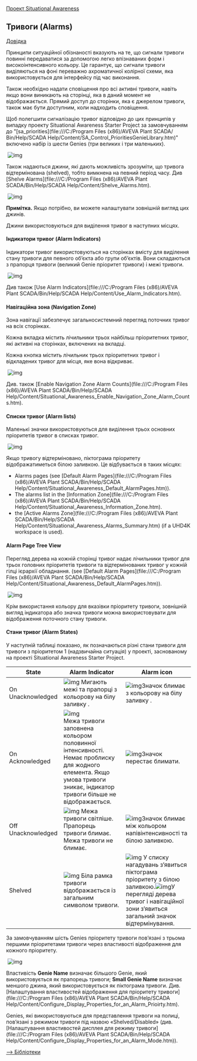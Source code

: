 [Проект Situational Awareness](README.md)

## Тривоги (Alarms)

[Довідка](file:///C:/Program%20Files%20(x86)/AVEVA%20Plant%20SCADA/Bin/Help/SCADA%20Help/Content/Situational_Awareness_Alarms.htm)

Принципи ситуаційної обізнаності вказують на те, що сигнали тривоги повинні передаватися за допомогою легко впізнаваних форм і високоінтенсивного кольору. Це гарантує, що сигнали тривоги виділяються на фоні переважно ахроматичної колірної схеми, яка використовується для інтерфейсу під час виконання.

Також необхідно надати сповіщення про всі активні тривоги, навіть якщо вони виникають на сторінці, яка в даний момент не відображається. Прямий доступ до сторінки, яка є джерелом тривоги, також має бути доступним, коли надходить сповіщення.

Щоб полегшити сигналізацію тривог відповідно до цих принципів у випадку проекту Situational Awareness Starter Project за замовчуванням до "[sa_priorities](file:///C:/Program Files (x86)/AVEVA Plant SCADA/ Bin/Help/SCADA Help/Content/SA_Control_PrioritiesGenieLibrary.htm)" включено набір із шести Genies (три великих і три маленьких).

​                ![img](media/Situational_Awareness_Alarm_Genies.png)            

Також надаються джини, які дають можливість зрозуміти, що тривога відтермінована (shelved), тобто вимкнена на певний період часу. Див [Shelve Alarms](file:///C:/Program Files (x86)/AVEVA Plant SCADA/Bin/Help/SCADA Help/Content/Shelve_Alarms.htm). 

​                ![img](media/Situational_Awareness_Alarms_ShelvedIcon.png)            

**Примітка.** Якщо потрібно, ви можете налаштувати зовнішній вигляд цих джинів.

Джини використовуються для виділення тривог в наступних місцях.

#### Індикатори тривог (Alarm Indicators)

Індикатори тривог використовуються на сторінках вмісту для виділення стану тривоги для певного об’єкта або групи об’єктів. Вони складаються з прапорця тривоги (великий Genie пріоритет тривоги) і межі тривоги.

​                        ![img](media/Alarm_Indicator.png)                    

Див також [Use Alarm Indicators](file:///C:/Program Files (x86)/AVEVA Plant SCADA/Bin/Help/SCADA Help/Content/Use_Alarm_Indicators.htm).

#### Навігаційна зона (Navigation Zone)

Зона навігації забезпечує загальносистемний перегляд поточних тривог на всіх сторінках.

Кожна вкладка містить лічильники трьох найбільш пріоритетних тривог, які активні на сторінках, включених на вкладці.

Кожна кнопка містить лічильник трьох пріоритетних тривог і відкладених тривог для місця, яке вона відкриває.

​                        ![img](media/Situational_Awareness_Alarm_NavZone.png)                    

Див. також [Enable Navigation Zone Alarm Counts](file:///C:/Program Files (x86)/AVEVA Plant SCADA/Bin/Help/SCADA Help/Content/Situational_Awareness_Enable_Navigation_Zone_Alarm_Counts.htm).

#### Списки тривог (Alarm lists)

Маленькі значки використовуються для виділення трьох основних пріоритетів тривог в списках тривог.

​                        ![img](media/Situational_Awareness_Alarm_AlarmLists.png)                    

Якщо тривогу відтерміновано, піктограма пріоритету відображатиметься білою заливкою. Це відбувається в таких місцях: 

- Alarms pages (see [Default Alarm Pages](file:///C:/Program Files (x86)/AVEVA Plant SCADA/Bin/Help/SCADA Help/Content/Situational_Awareness_Default_AlarmPages.htm)).
- The alarms list in the [Information Zone](file:///C:/Program Files (x86)/AVEVA Plant SCADA/Bin/Help/SCADA Help/Content/Situational_Awareness_Information_Zone.htm).
- the [Active Alarms Zone](file:///C:/Program Files (x86)/AVEVA Plant SCADA/Bin/Help/SCADA Help/Content/Situational_Awareness_Alarms_Summary.htm) (if a UHD4K workspace is used). 

#### Alarm Page Tree View

Перегляд дерева на кожній сторінці тривог надає лічильники тривог для трьох головних пріоритетів тривоги та відтермінованих тривог у кожній гілці ієрархії обладнання.  (see [Default Alarm Pages](file:///C:/Program Files (x86)/AVEVA Plant SCADA/Bin/Help/SCADA Help/Content/Situational_Awareness_Default_AlarmPages.htm)).

​                        ![img](media/Situational_Awareness_Alarm_TreeView.png)                    

 

Крім використання кольору для вказівки пріоритету тривоги, зовнішній вигляд індикатора або значка тривоги можна використовувати для відображення поточного стану тривоги.

#### Стани тривог (Alarm States)

У наступній таблиці показано, як позначаються різні стани тривоги для тривоги з пріоритетом 1 (надзвичайна ситуація) у проекті, заснованому на проекті Situational Awareness Starter Project.

| State              | Alarm Indicator                                              | Alarm icon                                                   |
| ------------------ | ------------------------------------------------------------ | ------------------------------------------------------------ |
| On Unacknowledged  | ![img](media/Situational_Awareness_Alarm_States_Unacknowledged.png)    Мигають межі та прапорці з кольорову на білу заливку . | ![img](media/Situational_Awareness_Alarm_Icon_Unacknowledged.png)Значок блимає з кольорову на білу заливку . |
| On Acknowledged    | ![img](media/Situational_Awareness_Alarm_States_Acknowledged.png) <br />Межа тривоги заповнена кольором половинної інтенсивності. Немає проблиску для жодного елемента. Якщо умова тривоги зникає, індикатор тривоги більше не відображається. | ![img](media/Situational_Awareness_Alarm_Icon_Acknowledged.png)Значок перестає блимати. |
| Off Unacknowledged | ![img](media/Situational_Awareness_Alarm_States_Fleeting.png)    Межа тривоги світліше. Прапорець тривоги блимає. Межа тривоги не блимає. | ![img](media/Situational_Awareness_Alarm_Icon_Fleeting.png)Значок блимає між кольором напівінтенсивності та білою заливкою. |
| Shelved            | ![img](media/Situational_Awareness_Alarm_States_Shelved.png)    Біла рамка тривоги відображається із загальним символом тривоги. | ![img](media/Situational_Awareness_Alarms_Icon_Shelved_35x31.png) У списку нагадувань з’явиться піктограма пріоритету з білою заливкою.![img](media/Situational_Awareness_Alarms_Icon_Shelved2.png)У перегляді дерева тривог і навігаційної зони з’явиться загальний значок відтермінування. |

За замовчуванням шість Genies пріоритету тривоги пов’язані з трьома першими пріоритетами тривоги через властивості відображення для кожного пріоритету.

​                ![img](media/Situational_Awareness_Alarm_Priorities.png)            

Властивість **Genie Name** визначає більшого Genie, який використовується як прапорець тривоги; **Small Genie Name** визначає меншого джина, який використовується як піктограма тривоги. Див. [Налаштування властивостей відображення для пріоритету тривоги](file:///C:/Program Files (x86)/AVEVA Plant SCADA/Bin/Help/SCADA Help/Content/Configure_Display_Properties_for_an_Alarm_Prioirty.htm).

Genies, які використовуються для представлення тривоги на полиці, пов’язані з режимом тривоги під назвою «Shelved/Disabled» (див. [Налаштування властивостей дисплея для режиму тривоги](file:///C:/Program Files (x86)/AVEVA Plant SCADA/Bin/Help/SCADA Help/Content/Configure_Display_Properties_for_an_Alarm_Mode.htm)).

[--> Бібліотеки](libraries.md)
